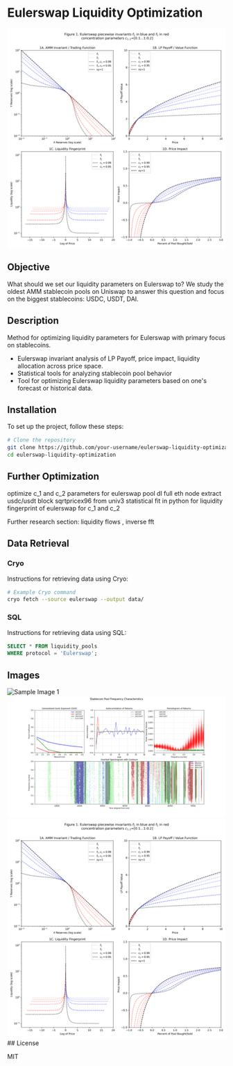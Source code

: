 # Eulerswap Liquidity Optimization

![Project Banner](https://github.com/MarcusWentz/eulerswap-parameters/blob/main/img/Eulerswap_AMM.png)

## Objective
What should we set our liquidity parameters on Eulerswap to? We study the oldest AMM stablecoin pools on Uniswap to answer this question and focus on the biggest stablecoins: USDC, USDT, DAI.
## Description 
Method for optimizing liquidity parameters for Eulerswap with primary focus on stablecoins.
- Eulerswap invariant analysis of LP Payoff, price impact, liquidity allocation across price space.
- Statistical tools for analyzing stablecoin pool behavior
- Tool for optimizing Eulerswap liquidity parameters based on one's forecast or historical data.


## Installation
To set up the project, follow these steps:

```bash
# Clone the repository
git clone https://github.com/your-username/eulerswap-liquidity-optimization.git
cd eulerswap-liquidity-optimization
```

## Further Optimization

optimize c_1 and c_2 parameters for eulerswap pool
dl full eth node
extract usdc/usdt block sqrtpricex96 from univ3
statistical fit in python for liquidity fingerprint of eulerswap for c_1 and c_2 

Further research section:
liquidity flows , inverse fft

## Data Retrieval

### Cryo
Instructions for retrieving data using Cryo:

```bash
# Example Cryo command
cryo fetch --source eulerswap --output data/
```

### SQL

Instructions for retrieving data using SQL:

```sql
SELECT * FROM liquidity_pools
WHERE protocol = 'Eulerswap';
```

## Images

<img src="[https://github.com/MarcusWentz/eulerswap-parameters/blob/main/img/Eulerswap_AMM.png](https://github.com/MarcusWentz/eulerswap-parameters/blob/main/img/Eulerswap_liquidity_distributions.jpg)" alt="Sample Image 1" width="800"/>

<img src="https://github.com/MarcusWentz/eulerswap-parameters/blob/main/img/Stablecoin_Frequencies.png?raw=true" alt="Sample Image 1" width="800"/>

<img src="https://github.com/MarcusWentz/eulerswap-parameters/blob/main/img/Eulerswap_AMM.png" alt="Sample Image 1" width="800"/>
## License

MIT



